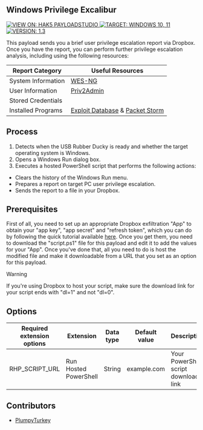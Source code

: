## Windows Privilege Excalibur

<p>
    <a href="https://payloadstudio.hak5.org/community/?device=usb-rubber-ducky&viewurl=https://raw.githubusercontent.com/hak5/usbrubberducky-payloads/master/payloads/library/exfiltration/Windows-Privilege-Excalibur/payload.txt">
        <img alt="VIEW ON: HAK5 PAYLOADSTUDIO" src="https://img.shields.io/badge/VIEW_ON-HAK5_PAYLOADSTUDIO-red?style=for-the-badge">
    </a>
    <a href="#">
        <img alt="TARGET: WINDOWS 10, 11" src="https://img.shields.io/badge/TARGET-WINDOWS_10,_11-blue?style=for-the-badge">
    </a>
    <a href="#">
        <img alt="VERSION: 1.3" src="https://img.shields.io/badge/VERSION-1.3-green?style=for-the-badge">
    </a>
</p>

This payload sends you a brief user privilege escalation report via Dropbox. Once you have the report, you can perform further privilege escalation analysis, including using the following resources:

|Report Category|Useful Resources|
|-|-|
|System Information|[WES-NG](https://github.com/bitsadmin/wesng)|
|User Information|[Priv2Admin](https://github.com/gtworek/Priv2Admin)|
|Stored Credentials||
|Installed Programs|[Exploit Database](https://www.exploit-db.com/) & [Packet Storm](https://packetstormsecurity.com/)|

## Process

1. Detects when the USB Rubber Ducky is ready and whether the target operating system is Windows.
2. Opens a Windows Run dialog box.
3. Executes a hosted PowerShell script that performs the following actions:
- Clears the history of the Windows Run menu.
- Prepares a report on target PC user privilege escalation.
- Sends the report to a file in your Dropbox.

## Prerequisites

First of all, you need to set up an appropriate Dropbox exfiltration "App" to obtain your "app key", "app secret" and "refresh token", which you can do by following the quick tutorial available [here](https://codeberg.org/PlumpyTurkey/Ducky-Utilities/src/branch/main/PowerShell-Functions/Send-ToDropbox). Once you get them, you need to download the "script.ps1" file for this payload and edit it to add the values for your "App". Once you've done that, all you need to do is host the modified file and make it downloadable from a URL that you set as an option for this payload.

> [!WARNING]
> If you're using Dropbox to host your script, make sure the download link for your script ends with "dl=1" and not "dl=0".

## Options

|Required extension options|Extension|Data type|Default value|Description|
|-|-|-|-|-|
|RHP_SCRIPT_URL|Run Hosted PowerShell|String|example.com|Your PowerShell script download link|

## Contributors

- [PlumpyTurkey](https://codeberg.org/PlumpyTurkey)
